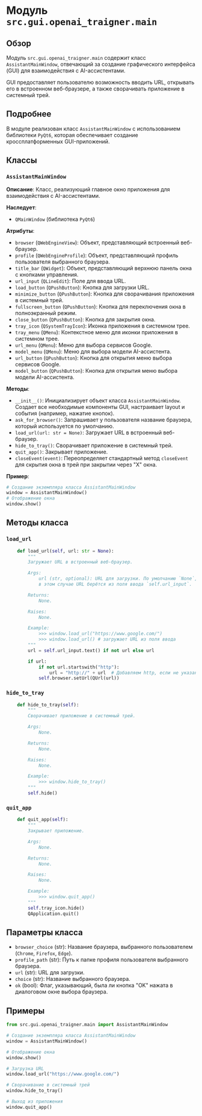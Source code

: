 # Модуль `src.gui.openai_trаigner.main`

## Обзор

Модуль `src.gui.openai_trаigner.main` содержит класс `AssistantMainWindow`, отвечающий за создание графического интерфейса (GUI) для взаимодействия с AI-ассистентами. 

GUI предоставляет пользователю возможность вводить URL, открывать его в встроенном веб-браузере, а также сворачивать приложение в системный трей. 

## Подробнее

В модуле реализован класс `AssistantMainWindow` с использованием библиотеки `PyQt6`, которая обеспечивает создание кроссплатформенных GUI-приложений. 

## Классы

### `AssistantMainWindow`

**Описание**: Класс, реализующий главное окно приложения для взаимодействия с AI-ассистентами.

**Наследует**: 
 - `QMainWindow` (библиотека `PyQt6`)

**Атрибуты**:

 - `browser` (`QWebEngineView`):  Объект, представляющий встроенный веб-браузер. 
 - `profile` (`QWebEngineProfile`):  Объект, представляющий профиль пользователя выбранного браузера.
 - `title_bar` (`QWidget`):  Объект, представляющий верхнюю панель окна с кнопками управления. 
 - `url_input` (`QLineEdit`):  Поле для ввода URL.
 - `load_button` (`QPushButton`):  Кнопка для загрузки URL.
 - `minimize_button` (`QPushButton`):  Кнопка для сворачивания приложения в системный трей. 
 - `fullscreen_button` (`QPushButton`):  Кнопка для переключения окна в полноэкранный режим. 
 - `close_button` (`QPushButton`):  Кнопка для закрытия окна. 
 - `tray_icon` (`QSystemTrayIcon`):  Иконка приложения в системном трее.
 - `tray_menu` (`QMenu`):  Контекстное меню для иконки приложения в системном трее. 
 - `url_menu` (`QMenu`):  Меню для выбора сервисов Google. 
 - `model_menu` (`QMenu`):  Меню для выбора модели AI-ассистента. 
 - `url_button` (`QPushButton`):  Кнопка для открытия меню выбора сервисов Google. 
 - `model_button` (`QPushButton`):  Кнопка для открытия меню выбора модели AI-ассистента.

**Методы**:

 - `__init__()`:  Инициализирует объект класса `AssistantMainWindow`. Создает все необходимые компоненты GUI, настраивает layout и события (например, нажатие кнопок). 
 - `ask_for_browser()`:  Запрашивает у пользователя название браузера, который используется по умолчанию.
 - `load_url(url: str = None)`:  Загружает URL в встроенный веб-браузер. 
 - `hide_to_tray()`:  Сворачивает приложение в системный трей. 
 - `quit_app()`:  Закрывает приложение.
 - `closeEvent(event)`:  Переопределяет стандартный метод `closeEvent` для скрытия окна в трей при закрытии через "X" окна.

**Пример**:

```python
# Создание экземпляра класса AssistantMainWindow
window = AssistantMainWindow()
# Отображение окна
window.show()
```


## Методы класса

### `load_url`

```python
    def load_url(self, url: str = None):
        """
        Загружает URL в встроенный веб-браузер.

        Args:
            url (str, optional): URL для загрузки. По умолчанию `None`, 
            в этом случае URL берётся из поля ввода `self.url_input`.

        Returns:
            None.

        Raises:
            None.

        Example:
            >>> window.load_url("https://www.google.com/")
            >>> window.load_url() # загружает URL из поля ввода
        """
        url = self.url_input.text() if not url else url

        if url:
            if not url.startswith("http"):
                url = "http://" + url  # Добавляем http, если не указано
            self.browser.setUrl(QUrl(url))
```

### `hide_to_tray`

```python
    def hide_to_tray(self):
        """
        Сворачивает приложение в системный трей.

        Args:
            None.

        Returns:
            None.

        Raises:
            None.

        Example:
            >>> window.hide_to_tray()
        """
        self.hide()
```

### `quit_app`

```python
    def quit_app(self):
        """
        Закрывает приложение.

        Args:
            None.

        Returns:
            None.

        Raises:
            None.

        Example:
            >>> window.quit_app()
        """
        self.tray_icon.hide()
        QApplication.quit()
```


## Параметры класса

 - `browser_choice` (str):  Название браузера, выбранного пользователем (`Chrome`, `Firefox`, `Edge`).
 - `profile_path` (str):  Путь к папке профиля пользователя выбранного браузера.
 - `url` (str):  URL для загрузки.
 - `choice` (str):  Название выбранного браузера.
 - `ok` (bool):  Флаг, указывающий, была ли кнопка "OK" нажата в диалоговом окне выбора браузера.

## Примеры

```python
from src.gui.openai_trаigner.main import AssistantMainWindow

# Создание экземпляра класса AssistantMainWindow
window = AssistantMainWindow()

# Отображение окна
window.show()

# Загрузка URL
window.load_url("https://www.google.com/")

# Сворачивание в системный трей
window.hide_to_tray()

# Выход из приложения
window.quit_app()